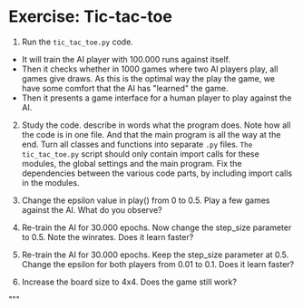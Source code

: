 # Exercise: Tic-tac-toe

1. Run the `tic_tac_toe.py` code. 

* It will train the AI player with 100.000 runs against itself.
* Then it checks whether in 1000 games where two AI players play, all games give draws.
As this is the optimal way the play the game, we have some comfort that the AI has "learned" the game.
* Then it presents a game interface for a human player to play against the AI.


2. Study the code. describe in words what the program does.
Note how all the code is in one file. And that the main program is all the way at the end.
Turn all classes and functions into separate `.py` files. `The tic_tac_toe.py` script should only contain
import calls for these modules, the global settings and the main program.
Fix the dependencies between the various code parts, by including import calls in the modules.


3. Change the epsilon value in play() from 0 to 0.5. Play a few games against the AI.
What do you observe?

4. Re-train the AI for 30.000 epochs. Now change the step_size parameter to 0.5. 
Note the winrates. Does it learn faster?

4. Re-train the AI for 30.000 epochs. Keep the step_size parameter at 0.5. Change the epsilon for both
players from 0.01 to 0.1.  Does it learn faster?

5. Increase the board size to 4x4. Does the game still work? 

"""
